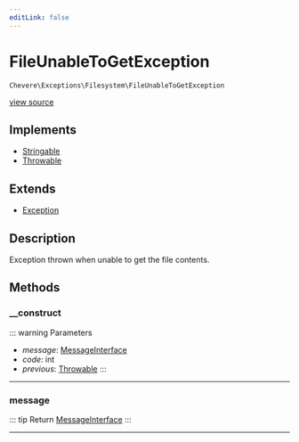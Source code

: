 ```yaml
---
editLink: false
---
```


# FileUnableToGetException

`Chevere\Exceptions\Filesystem\FileUnableToGetException`

[view source](https://github.com/chevere/chevere/blob/main/src/Chevere/Exceptions/Filesystem/FileUnableToGetException.php)

## Implements

- [Stringable](https://www.php.net/manual/class.stringable)
- [Throwable](https://www.php.net/manual/class.throwable)

## Extends

- [Exception](../Core/Exception.md)

## Description

Exception thrown when unable to get the file contents.

## Methods

### __construct

::: warning Parameters
- *message*: [MessageInterface](../../Interfaces/Message/MessageInterface.md)
- *code*: int
- *previous*: [Throwable](https://www.php.net/manual/class.throwable)
:::

---

### message

::: tip Return
[MessageInterface](../../Interfaces/Message/MessageInterface.md)
:::

---
